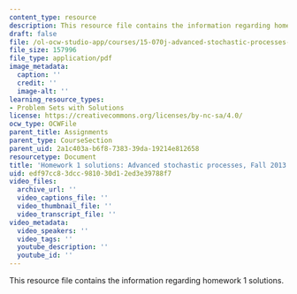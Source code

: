 ```yaml
---
content_type: resource
description: This resource file contains the information regarding homework 1 solutions.
draft: false
file: /ol-ocw-studio-app/courses/15-070j-advanced-stochastic-processes-fall-2013/edf97cc83dcc981030d12ed3e39788f7_MIT15_070JF13_Pset1_Sol.pdf
file_size: 157996
file_type: application/pdf
image_metadata:
  caption: ''
  credit: ''
  image-alt: ''
learning_resource_types:
- Problem Sets with Solutions
license: https://creativecommons.org/licenses/by-nc-sa/4.0/
ocw_type: OCWFile
parent_title: Assignments
parent_type: CourseSection
parent_uid: 2a1c403a-b6f8-7383-39da-19214e812658
resourcetype: Document
title: 'Homework 1 solutions: Advanced stochastic processes, Fall 2013'
uid: edf97cc8-3dcc-9810-30d1-2ed3e39788f7
video_files:
  archive_url: ''
  video_captions_file: ''
  video_thumbnail_file: ''
  video_transcript_file: ''
video_metadata:
  video_speakers: ''
  video_tags: ''
  youtube_description: ''
  youtube_id: ''
---
```

This resource file contains the information regarding homework 1 solutions.